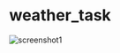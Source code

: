 # weather_task

![screenshot1](https://user-images.githubusercontent.com/48344341/132978034-2f2c4f75-9d9c-4b82-b84d-e8e58b090d6d.png)

